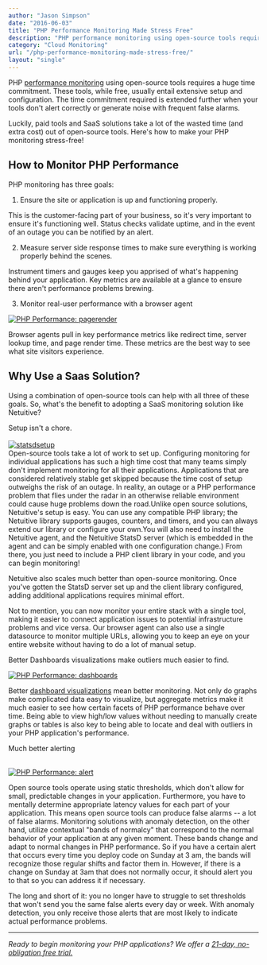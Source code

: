 ```yaml
---
author: "Jason Simpson"
date: "2016-06-03"
title: "PHP Performance Monitoring Made Stress Free"
description: "PHP performance monitoring using open-source tools requires a huge time commitment and extensive configuration. Luckily, there's an alternative."
category: "Cloud Monitoring"
url: "/php-performance-monitoring-made-stress-free/"
layout: "single"
---
```



PHP [performance monitoring](/product) using open-source tools requires a huge time commitment. These tools, while free, usually entail extensive setup and configuration. The time commitment required is extended further when your tools don't alert correctly or generate noise with frequent false alarms.

Luckily, paid tools and SaaS solutions take a lot of the wasted time (and extra cost) out of open-source tools. Here's how to make your PHP monitoring stress-free!

How to Monitor PHP Performance
------------------------------

PHP monitoring has three goals:

1) Ensure the site or application is up and functioning properly.

This is the customer-facing part of your business, so it's very important to ensure it's functioning well. Status checks validate uptime, and in the event of an outage you can be notified by an alert.

2) Measure server side response times to make sure everything is working properly behind the scenes.

Instrument timers and gauges keep you apprised of what's happening behind your application. Key metrics are available at a glance to ensure there aren't performance problems brewing.

3) Monitor real-user performance with a browser agent

[![PHP Performance: pagerender](https://s3-us-west-2.amazonaws.com/com-netuitive-app-usw2-public/wp-content/uploads/2016/06/pagerender.png)](https://s3-us-west-2.amazonaws.com/com-netuitive-app-usw2-public/wp-content/uploads/2016/06/pagerender.png)

Browser agents pull in key performance metrics like redirect time, server lookup time, and page render time. These metrics are the best way to see what site visitors experience.

Why Use a Saas Solution?
------------------------

Using a combination of open-source tools can help with all three of these goals. So, what's the benefit to adopting a SaaS monitoring solution like Netuitive?

Setup isn't a chore.\
[\
![statsdsetup](https://s3-us-west-2.amazonaws.com/com-netuitive-app-usw2-public/wp-content/uploads/2016/06/statsdsetup-1024x313.png)](https://s3-us-west-2.amazonaws.com/com-netuitive-app-usw2-public/wp-content/uploads/2016/06/statsdsetup.png)\
Open-source tools take a lot of work to set up. Configuring monitoring for individual applications has such a high time cost that many teams simply don't implement monitoring for all their applications. Applications that are considered relatively stable get skipped because the time cost of setup outweighs the risk of an outage. In reality, an outage or a PHP performance problem that flies under the radar in an otherwise reliable environment could cause huge problems down the road.Unlike open source solutions, Netuitive's setup is easy. You can use any compatible PHP library; the Netuitive library supports gauges, counters, and timers, and you can always extend our library or configure your own.You will also need to install the Netuitive agent, and the Netuitive StatsD server (which is embedded in the agent and can be simply enabled with one configuration change.) From there, you just need to include a PHP client library in your code, and you can begin monitoring!

Netuitive also scales much better than open-source monitoring. Once you've gotten the StatsD server set up and the client library configured, adding additional applications requires minimal effort.

Not to mention, you can now monitor your entire stack with a single tool, making it easier to connect application issues to potential infrastructure problems and vice versa. Our browser agent can also use a single datasource to monitor multiple URLs, allowing you to keep an eye on your entire website without having to do a lot of manual setup.

Better Dashboards visualizations make outliers much easier to find.

[![PHP Performance: dashboards](https://s3-us-west-2.amazonaws.com/com-netuitive-app-usw2-public/wp-content/uploads/2016/06/dashboards-1024x530.png)](https://s3-us-west-2.amazonaws.com/com-netuitive-app-usw2-public/wp-content/uploads/2016/06/dashboards.png)

Better [dashboard visualizations](/devops-dashboard-best-practices) mean better monitoring. Not only do graphs make complicated data easy to visualize, but aggregate metrics make it much easier to see how certain facets of PHP performance behave over time. Being able to view high/low values without needing to manually create graphs or tables is also key to being able to locate and deal with outliers in your PHP application's performance.

Much better alerting

[\
![PHP Performance: alert](https://s3-us-west-2.amazonaws.com/com-netuitive-app-usw2-public/wp-content/uploads/2016/06/alert-1024x529.png)](https://s3-us-west-2.amazonaws.com/com-netuitive-app-usw2-public/wp-content/uploads/2016/06/alert.png)

Open source tools operate using static thresholds, which don't allow for small, predictable changes in your application. Furthermore, you have to mentally determine appropriate latency values for each part of your application. This means open source tools can produce false alarms -- a lot of false alarms. Monitoring solutions with anomaly detection, on the other hand, utilize contextual "bands of normalcy" that correspond to the normal behavior of your application at any given moment. These bands change and adapt to normal changes in PHP performance. So if you have a certain alert that occurs every time you deploy code on Sunday at 3 am, the bands will recognize those regular shifts and factor them in. However, if there is a change on Sunday at 3am that does not normally occur, it should alert you to that so you can address it if necessary.

The long and short of it: you no longer have to struggle to set thresholds that won't send you the same false alerts every day or week. With anomaly detection, you only receive those alerts that are most likely to indicate actual performance problems.

* * * * *

*Ready to begin monitoring your PHP applications? We offer a [21-day, no-obligation free trial.](/signup)*
